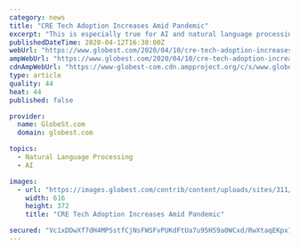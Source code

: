 ```yaml
---
category: news
title: "CRE Tech Adoption Increases Amid Pandemic"
excerpt: "This is especially true for AI and natural language processing platforms, like Denver-based Zego, which learn on their own and can more easily adapt to the rapidly changing situation. “We are seeing a really sizable adoption of technology. All of the people that said digital payments are a passing fad have now found that they need another way ..."
publishedDateTime: 2020-04-12T16:38:00Z
webUrl: "https://www.globest.com/2020/04/10/cre-tech-adoption-increases-amid-pandemic/"
ampWebUrl: "https://www.globest.com/2020/04/10/cre-tech-adoption-increases-amid-pandemic/?amp=1"
cdnAmpWebUrl: "https://www-globest-com.cdn.ampproject.org/c/s/www.globest.com/2020/04/10/cre-tech-adoption-increases-amid-pandemic/?amp=1"
type: article
quality: 44
heat: 44
published: false

provider:
  name: GlobeSt.com
  domain: globest.com

topics:
  - Natural Language Processing
  - AI

images:
  - url: "https://images.globest.com/contrib/content/uploads/sites/311/2018/03/Screen-Shot-2018-03-31-at-4.13.53-PM.png"
    width: 616
    height: 372
    title: "CRE Tech Adoption Increases Amid Pandemic"

secured: "Vc1xDDwXf7dH4MPSstfCjNsFWSFvPUKdFtUa7u95H59a0WCxd/RwXtaqEKpx7oLziXFb1P/MPou7HexfnmAVZceZRYOx4cI/raAt+tUIqv741eokwOndS3DLeLa0MwSOnR/mY87Nk6QLCgwivgd/I2y91+rulHPcqVHKIzwt4Uj43ARVCscePreJcFbYo4+GN6xoGz8GwqFXhdOcZHfo5Nm/t4mFN7yKzhYAArsQ0lP2mIF0Kpr6NjrLCPmn6+eQoPq5hc7cWBUKJLCn8oOVW/JsDNtora3zr29R1WBSXGz+H71DAHmtW+6W1hzUEfBY;EJa9Uw9sIq1L+ZF3LLSg3g=="
---
```


